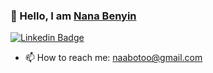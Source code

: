 ### 👋 Hello, I am [Nana Benyin](https://github.com/naabotoo/) 

[![Linkedin Badge](https://img.shields.io/badge/-LinkedIn-0e76a8?style=flat-square&logo=Linkedin&logoColor=white)](https://linkedin.com/in/naabotoo)

- 📫 How to reach me: naabotoo@gmail.com

<!--
**naabotoo/naabotoo** is a ✨ _special_ ✨ repository because its `README.md` (this file) appears on your GitHub profile.

Here are some ideas to get you started:

- 🔭 I’m currently working on ...
- 🌱 I’m currently learning ...
- 👯 I’m looking to collaborate on ...
- 🤔 I’m looking for help with ...
- 💬 Ask me about ...
- 📫 How to reach me: naabotoo@gmail.com
- 😄 Pronouns: ...
- ⚡ Fun fact: ...
-->
